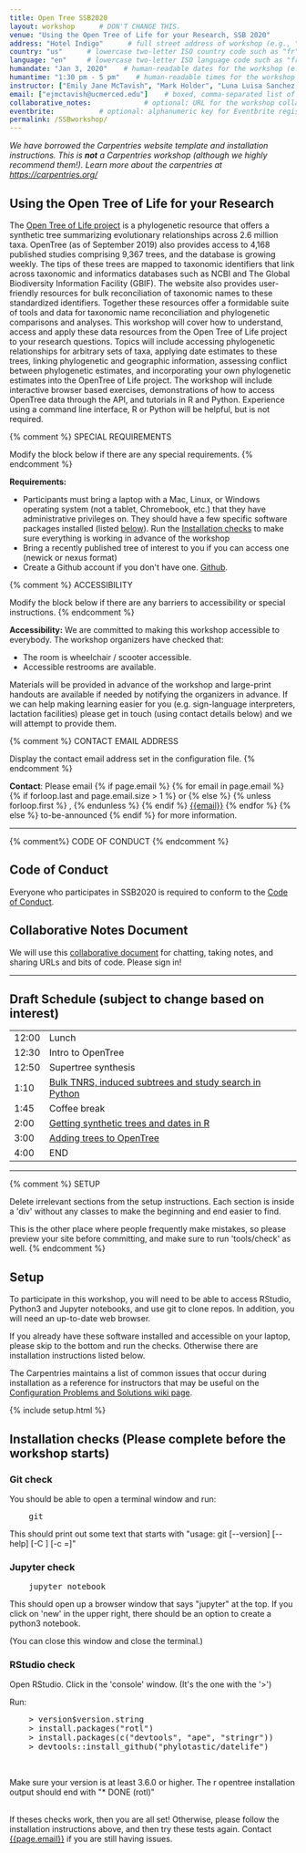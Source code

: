 ```yaml
---
title: Open Tree SSB2020
layout: workshop      # DON'T CHANGE THIS.
venue: "Using the Open Tree of Life for your Research, SSB 2020"        # brief name of host site without address (e.g., "Euphoric State University")
address: "Hotel Indigo"      # full street address of workshop (e.g., "Room A, 123 Forth Street, Blimingen, Euphoria")
country: "us"      # lowercase two-letter ISO country code such as "fr" (see https://en.wikipedia.org/wiki/ISO_3166-1#Current_codes)
language: "en"     # lowercase two-letter ISO language code such as "fr" (see https://en.wikipedia.org/wiki/List_of_ISO_639-1_codes)
humandate: "Jan 3, 2020"    # human-readable dates for the workshop (e.g., "Feb 17-18, 2020")
humantime: "1:30 pm - 5 pm"    # human-readable times for the workshop (e.g., "9:00 am - 4:30 pm")
instructor: ["Emily Jane McTavish", "Mark Holder", "Luna Luisa Sanchez Reyes"] # boxed, comma-separated list of instructors' names as strings, like ["Kay McNulty", "Betty Jennings", "Betty Snyder"]
email: ["ejmctavish@ucmerced.edu"]    # boxed, comma-separated list of contact email addresses for the host, lead instructor, or whoever else is handling questions, like ["marlyn.wescoff@example.org", "fran.bilas@example.org", "ruth.lichterman@example.org"]
collaborative_notes:             # optional: URL for the workshop collaborative notes, e.g. an Etherpad or Google Docs document (e.g., https://pad.carpentries.org/2015-01-01-euphoria)
eventbrite:           # optional: alphanumeric key for Eventbrite registration, e.g., "1234567890AB" (if Eventbrite is being used)
permalink: /SSBworkshop/
---
```


*We have borrowed the Carpentries website template and installation instructions. This is **not** a Carpentries workshop (although we highly recommend them!). Learn more about the carpentries at https://carpentries.org/*


<h2 id="general">Using the Open Tree of Life for your Research</h2>


The [Open Tree of Life project](http://opentreeoflife.github.io/) is a phylogenetic resource that offers a synthetic tree summarizing evolutionary relationships across 2.6 million taxa. OpenTree (as of September 2019) also provides access to 4,168 published studies comprising 9,367 trees, and the database is growing weekly. The tips of these trees are mapped to taxonomic identifiers that link across taxonomic and informatics databases such as NCBI and The Global Biodiversity Information Facility (GBIF).
The website also provides user-friendly resources for bulk reconciliation of taxonomic names to these standardized identifiers. Together these resources offer a formidable suite of tools and data for taxonomic name reconciliation and phylogenetic comparisons and analyses.
 This workshop will cover how to understand, access and apply these data resources from the Open Tree of Life project to your research questions. Topics will include accessing phylogenetic relationships for arbitrary sets of taxa, applying date estimates to these trees, linking phylogenetic and geographic information, assessing conflict between phylogenetic estimates, and incorporating your own phylogenetic estimates into the OpenTree of Life project.
    The workshop will include interactive browser based exercises, demonstrations of how to access OpenTree data through the API, and tutorials in R and Python. Experience using a command line interface, R or Python will be helpful, but is not required.             


{% comment %}
SPECIAL REQUIREMENTS

Modify the block below if there are any special requirements.
{% endcomment %}
<p id="requirements">
  <strong>Requirements:</strong>

  <ul>
    <li>Participants must bring a laptop with a
  Mac, Linux, or Windows operating system (not a tablet, Chromebook, etc.) that they have administrative privileges on. They should have a few specific software packages installed (listed <a href="#setup">below</a>). Run the <a href="#Installation checks">Installation checks</a> to make sure everything is working in advance of the workshop </li>
    <li>Bring a recently published tree of interest to you if you can access one (newick or nexus format)</li>
    <li>Create a Github account if you don't have one. <a href="https://github.com/join">Github</a>. </li>  
  </ul>
</p>

{% comment %}
ACCESSIBILITY

Modify the block below if there are any barriers to accessibility or
special instructions.
{% endcomment %}
<p id="accessibility">
  <strong>Accessibility:</strong> We are committed to making this workshop
  accessible to everybody.
  The workshop organizers have checked that:
</p>
<ul>
  <li>The room is wheelchair / scooter accessible.</li>
  <li>Accessible restrooms are available.</li>
</ul>
<p>
  Materials will be provided in advance of the workshop and
  large-print handouts are available if needed by notifying the
  organizers in advance.  If we can help making learning easier for
  you (e.g. sign-language interpreters, lactation facilities) please
  get in touch (using contact details below) and we will
  attempt to provide them.
</p>

{% comment %}
CONTACT EMAIL ADDRESS

Display the contact email address set in the configuration file.
{% endcomment %}
<p id="contact">
  <strong>Contact</strong>:
  Please email
  {% if page.email %}
  {% for email in page.email %}
  {% if forloop.last and page.email.size > 1 %}
  or
  {% else %}
  {% unless forloop.first %}
  ,
  {% endunless %}
  {% endif %}
  <a href='mailto:{{email}}'>{{email}}</a>
  {% endfor %}
  {% else %}
  to-be-announced
  {% endif %}
  for more information.
</p>

<hr/>

{% comment%}
CODE OF CONDUCT
{% endcomment %}
<h2 id="code-of-conduct">Code of Conduct</h2>

<p>
Everyone who participates in SSB2020 is required to conform to the <a href="https://systbiol.github.io/ssb2020/code_of_conduct.html">Code of Conduct</a>.
</p>

<h2 id="notes">Collaborative Notes Document</h2>

<p>
We will use this <a href="https://etherpad.wikimedia.org/p/OpenTreeSSB">collaborative document</a> for chatting, taking notes, and sharing URLs and bits of code. Please sign in!
</p>
<hr/>


<h2 id="schedule">Draft Schedule (subject to change based on interest)</h2>


<div class="row">
  <div class="col-md-6">
    <table class="table table-striped">
    <tr> <td>12:00</td>  <td>Lunch</td> </tr>
    <tr> <td>12:30</td>  <td>Intro to OpenTree</td> </tr>
    <tr> <td>12:50</td>  <td>Supertree synthesis</td> </tr>
    <tr> <td>1:10</td>  <td><a href = "https://github.com/snacktavish/OpenTree_SSB2020">Bulk TNRS, induced subtrees and study search in Python</a></td> </tr>
    <tr> <td>1:45</td>  <td>Coffee break</td> </tr>
    <tr> <td>2:00</td>  <td><a href = "https://lunasare.github.io/ssb2020_workshop/index.html">Getting synthetic trees and dates in R</a></td> </tr>
    <tr> <td>3:00</td>  <td><a href = "https://tree.opentreeoflife.org/curator">Adding trees to OpenTree</a></td></tr>
    <tr> <td>4:00</td>  <td>END</td> </tr>
    </table>
  </div>
</div>

<hr/>

{% comment %}
SETUP

Delete irrelevant sections from the setup instructions.  Each
section is inside a 'div' without any classes to make the beginning
and end easier to find.

This is the other place where people frequently make mistakes, so
please preview your site before committing, and make sure to run
'tools/check' as well.
{% endcomment %}

<h2 id="setup">Setup</h2>

<p>
  To participate in this workshop,
  you will need to be able to access RStudio, Python3 and Jupyter notebooks, and use git to clone repos.
  In addition, you will need an up-to-date web browser.

  If you already have these software installed and accessible on your laptop, please skip to the bottom and run the checks.
  Otherwise there are installation instructions listed below.
</p>

<p>
  The Carpentries maintains a list of common issues that occur during installation as a reference for instructors
  that may be useful on the
  <a href = "https://github.com/carpentries/workshop-template/wiki/Configuration-Problems-and-Solutions">Configuration Problems and Solutions wiki page</a>.
</p>


{% include setup.html %}

<h2 id="Installation checks">Installation checks (Please complete before the workshop starts)</h2>
<p>


<h3 id="git check">Git check</h3>

You should be able to open a terminal window and run:

<pre>
    git
</pre>

This should print out some text that starts with "usage: git [--version] [--help] [-C <path>] [-c <name>=<value>]"
<h3 id="Jupyter check">Jupyter check</h3>

<pre>
    jupyter notebook
</pre>

This should open up a browser window that says "jupyter" at the top. If you click on 'new' in the upper right, there should be an option to create a python3 notebook.

(You can close this window and close the terminal.)  


<h3 id="RStudio check">RStudio check</h3>

<p>  
  Open RStudio. Click in the 'console' window. (It's the one with the '>')  

 Run:  

 <pre>
    > version$version.string
    > install.packages("rotl")
    > install.packages(c("devtools", "ape", "stringr"))
    > devtools::install_github("phylotastic/datelife")

 </pre>

 Make sure your version is at least 3.6.0 or higher.  The r opentree installation output should end with "* DONE (rotl)"

  <br>
If theses checks work, then you are all set!   
 Otherwise, please follow the installation instructions above, and then try these tests again. Contact <a href='mailto:{{page.email}}'>{{page.email}}</a> if you are still having issues.
</p>
